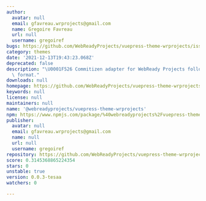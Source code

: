 ```yaml
---
author:
  avatar: null
  email: gfavreau.wrprojects@gmail.com
  name: Gregoire Favreau
  url: null
  username: gregoiref
bugs: https://github.com/WebReadyProjects/vuepress-theme-wrprojects/issues
category: themes
date: '2021-12-13T19:43:23.068Z'
deprecated: false
description: "\U0001F526 Commitizen adapter for WebReady Projects following the conventional-changelog\
  \ format."
downloads: null
homepage: https://github.com/WebReadyProjects/vuepress-theme-wrprojects#readme
keywords: null
license: null
maintainers: null
name: '@webreadyprojects/vuepress-theme-wrprojects'
npm: https://www.npmjs.com/package/%40webreadyprojects%2Fvuepress-theme-wrprojects
publisher:
  avatar: null
  email: gfavreau.wrprojects@gmail.com
  name: null
  url: null
  username: gregoiref
repository: https://github.com/WebReadyProjects/vuepress-theme-wrprojects
score: 0.3145368865224354
stars: 0
unstable: true
version: 0.0.3-tesaa
watchers: 0

---
```


